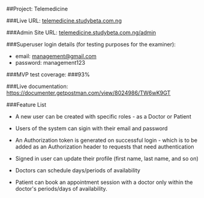 ##Project: Telemedicine

###Live URL: 
[telemedicine.studybeta.com.ng](http://telemedicine.studybeta.com.ng "telemedicine.studybeta.com.ng")

###Admin Site URL: 
[telemedicine.studybeta.com.ng/admin](http://telemedicine.studybeta.com.ng/admin "telemedicine.studybeta.com.ng/admin")

###Superuser login details (for testing purposes for the examiner):
- email: management@gmail.com
- password: management123

###MVP test coverage: 
###93%

###Live documentation: https://documenter.getpostman.com/view/8024986/TW6wK9GT


###Feature List
- A new user can be created with specific roles - as a Doctor or Patient

- Users of the system can sigin with their email and password

- An Authorization token is generated on successful login -  which is to be added as an Authorization header to requests that need authentication

- Signed in user can update their profile (first name, last name, and so on)

- Doctors can schedule days/periods of availability

- Patient can book an appointment session with a doctor only within the doctor's periods/days of availability.